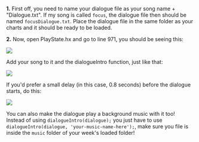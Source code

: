 **1.** First off, you need to name your dialogue file as your song name + "Dialogue.txt". If my song is called `focus`, the dialogue file then should be named `focusDialogue.txt`.
Place the dialogue file in the same folder as your charts and it should be ready to be loaded.

**2.** Now, open PlayState.hx and go to line 971, you should be seeing this:

![](https://i.imgur.com/udchEJX.png)

Add your song to it and the dialogueIntro function, just like that:

![](https://i.imgur.com/b7NCVrf.png)

If you'd prefer a small delay (in this case, 0.8 seconds) before the dialogue starts, do this:

![](https://i.imgur.com/Hop6fCg.png)

You can also make the dialogue play a background music with it too!
Instead of using `dialogueIntro(dialogue);` you just have to use `dialogueIntro(dialogue, 'your-music-name-here');`, make sure you file is inside the `music` folder of your week's loaded folder!
